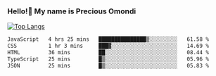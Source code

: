 ### Hello!👋 My name is Precious Omondi 

[![Top Langs](https://github-readme-stats.vercel.app/api/top-langs/?username=Presho99&langs_count=8&theme=dark)](https://github.com/Presho99/github-readme-stats)



<!--START_SECTION:waka-->

```txt
JavaScript   4 hrs 25 mins   ███████████████▒░░░░░░░░░   61.58 %
CSS          1 hr 3 mins     ███▓░░░░░░░░░░░░░░░░░░░░░   14.69 %
HTML         36 mins         ██░░░░░░░░░░░░░░░░░░░░░░░   08.44 %
TypeScript   25 mins         █▒░░░░░░░░░░░░░░░░░░░░░░░   05.96 %
JSON         25 mins         █▒░░░░░░░░░░░░░░░░░░░░░░░   05.83 %
```

<!--END_SECTION:waka-->

